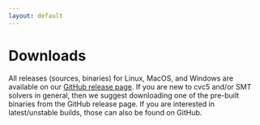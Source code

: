 ```yaml
---
layout: default
---
```


# Downloads

All releases (sources, binaries) for Linux, MacOS, and Windows are available on our [GitHub release page](https://github.com/cvc5/cvc5/releases/). If you are new to cvc5 and/or SMT solvers in general, then we suggest downloading one of the pre-built binaries from the GitHub release page. If you are interested in latest/unstable builds, those can also be found on GitHub. 
